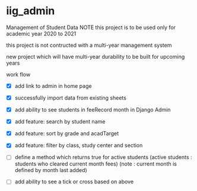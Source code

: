 # iig_admin
Management of Student Data
NOTE this project is to be used only for academic year 2020 to 2021

this project is not contructed with a multi-year management system

new project which will have  multi-year durability to be built for upcoming years


work flow

- [x] add link to admin in home page
- [x] successfully import data from existing sheets
- [x] add ability to see students in feeRecord month in Django Admin
- [x] add feature: search by student name 
- [x] add feature: sort by grade and acadTarget
- [x] add feature: filter by class, study center and section 
- [ ] define a method which returns true for active students 
(active students : students who cleared current month fees) 
(note : current month is defined by month last added)

- [ ] add ability to see a tick or cross based on above 

